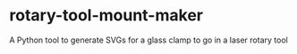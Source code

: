 # rotary-tool-mount-maker
A Python tool to generate SVGs for a glass clamp to go in a laser rotary tool 

